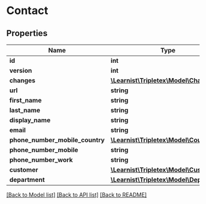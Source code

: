 # Contact

## Properties
Name | Type | Description | Notes
------------ | ------------- | ------------- | -------------
**id** | **int** |  | [optional] 
**version** | **int** |  | [optional] 
**changes** | [**\Learnist\Tripletex\Model\Change[]**](Change.md) |  | [optional] 
**url** | **string** |  | [optional] 
**first_name** | **string** |  | [optional] 
**last_name** | **string** |  | [optional] 
**display_name** | **string** |  | [optional] 
**email** | **string** |  | [optional] 
**phone_number_mobile_country** | [**\Learnist\Tripletex\Model\Country**](Country.md) |  | [optional] 
**phone_number_mobile** | **string** |  | [optional] 
**phone_number_work** | **string** |  | [optional] 
**customer** | [**\Learnist\Tripletex\Model\Customer**](Customer.md) |  | [optional] 
**department** | [**\Learnist\Tripletex\Model\Department**](Department.md) |  | [optional] 

[[Back to Model list]](../../README.md#documentation-for-models) [[Back to API list]](../../README.md#documentation-for-api-endpoints) [[Back to README]](../../README.md)

